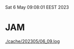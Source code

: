 Sat  6 May 09:08:01 EEST 2023
# JAM
<a href='./cache/202305/06_09.log'>./cache/202305/06_09.log</a>
